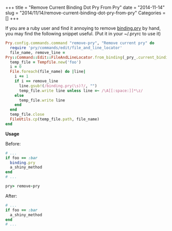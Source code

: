 +++
title = "Remove Current Binding Dot Pry From Pry"
date = "2014-11-14"
slug = "2014/11/14/remove-current-binding-dot-pry-from-pry"
Categories = []
+++

If you are a ruby user and find it annoying to remove [binding.pry](http://pryrepl.org/) by hand, you may
find the following snippet useful. (Put it in your ~/.pryrc to use it)

```ruby .pryrc
Pry.config.commands.command "remove-pry", "Remove current pry" do
  require 'pry/commands/edit/file_and_line_locator'
  file_name, remove_line =
Pry::Command::Edit::FileAndLineLocator.from_binding(_pry_.current_binding)
  temp_file = Tempfile.new('foo')
  i = 0
  File.foreach(file_name) do |line|
    i += 1
    if i == remove_line
      line.gsub!(/binding.pry(\s)?/, "")
      temp_file.write line unless line =~ /\A[[:space:]]*\z/
    else
      temp_file.write line
    end
  end
  temp_file.close
  FileUtils.cp(temp_file.path, file_name)
end
```

**Usage**

Before:
```ruby debug.rb
# ...
if foo == :bar
  binding.pry
  a_shiny_method
end
# ...
```

```ruby in pry
pry> remove-pry
```

After:
```ruby debug.rb
# ...
if foo == :bar
  a_shiny_method
end
# ...
```
